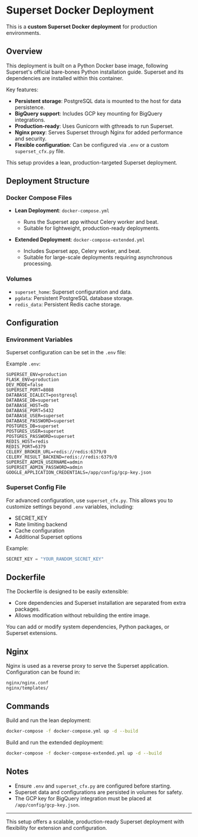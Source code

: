 # Superset Docker Deployment

This is a **custom Superset Docker deployment** for production environments.

## Overview

This deployment is built on a Python Docker base image, following Superset's official bare-bones Python installation guide. Superset and its dependencies are installed within this container.

Key features:

* **Persistent storage**: PostgreSQL data is mounted to the host for data persistence.
* **BigQuery support**: Includes GCP key mounting for BigQuery integrations.
* **Production-ready**: Uses Gunicorn with gthreads to run Superset.
* **Nginx proxy**: Serves Superset through Nginx for added performance and security.
* **Flexible configuration**: Can be configured via `.env` or a custom `superset_cfx.py` file.

This setup provides a lean, production-targeted Superset deployment.

## Deployment Structure

### Docker Compose Files

* **Lean Deployment**: `docker-compose.yml`

  * Runs the Superset app without Celery worker and beat.
  * Suitable for lightweight, production-ready deployments.

* **Extended Deployment**: `docker-compose-extended.yml`

  * Includes Superset app, Celery worker, and beat.
  * Suitable for large-scale deployments requiring asynchronous processing.

### Volumes

* `superset_home`: Superset configuration and data.
* `pgdata`: Persistent PostgreSQL database storage.
* `redis_data`: Persistent Redis cache storage.

## Configuration

### Environment Variables

Superset configuration can be set in the `.env` file:

Example `.env`:

```env
SUPERSET_ENV=production
FLASK_ENV=production
DEV_MODE=false
SUPERSET_PORT=8088
DATABASE_DIALECT=postgresql
DATABASE_DB=superset
DATABASE_HOST=db
DATABASE_PORT=5432
DATABASE_USER=superset
DATABASE_PASSWORD=superset
POSTGRES_DB=superset
POSTGRES_USER=superset
POSTGRES_PASSWORD=superset
REDIS_HOST=redis
REDIS_PORT=6379
CELERY_BROKER_URL=redis://redis:6379/0
CELERY_RESULT_BACKEND=redis://redis:6379/0
SUPERSET_ADMIN_USERNAME=admin
SUPERSET_ADMIN_PASSWORD=admin
GOOGLE_APPLICATION_CREDENTIALS=/app/config/gcp-key.json
```

### Superset Config File

For advanced configuration, use `superset_cfx.py`. This allows you to customize settings beyond `.env` variables, including:

* SECRET_KEY
* Rate limiting backend
* Cache configuration
* Additional Superset options

Example:

```python
SECRET_KEY = "YOUR_RANDOM_SECRET_KEY"
```

## Dockerfile

The Dockerfile is designed to be easily extensible:

* Core dependencies and Superset installation are separated from extra packages.
* Allows modification without rebuilding the entire image.

You can add or modify system dependencies, Python packages, or Superset extensions.

## Nginx

Nginx is used as a reverse proxy to serve the Superset application. Configuration can be found in:

```
nginx/nginx.conf
nginx/templates/
```

## Commands

Build and run the lean deployment:

```bash
docker-compose -f docker-compose.yml up -d --build
```

Build and run the extended deployment:

```bash
docker-compose -f docker-compose-extended.yml up -d --build
```

## Notes

* Ensure `.env` and `superset_cfx.py` are configured before starting.
* Superset data and configurations are persisted in volumes for safety.
* The GCP key for BigQuery integration must be placed at `/app/config/gcp-key.json`.

---

This setup offers a scalable, production-ready Superset deployment with flexibility for extension and configuration.
